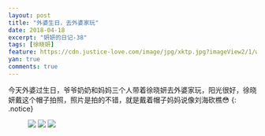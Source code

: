 ```yaml
---
layout: post
title: "外婆生日，去外婆家玩"
date: 2018-04-18
excerpt: "妍妍的日记-38"
tags: [徐晓妍]
feature: https://cdn.justice-love.com/image/jpg/xktp.jpg?imageView2/1/w/1200/h/500
yan: true
comments: true
---
```

今天外婆过生日，爷爷奶奶和妈妈三个人带着徐晓妍去外婆家玩，阳光很好，徐晓妍戴这个帽子拍照，照片是拍的不错，就是戴着帽子妈妈说像刘海砍樵😳
{: .notice}
<figure>
    <img src="{{ site.staticUrl }}/yanyan/image/waipozhushou1.jpeg" />
    <img src="{{ site.staticUrl }}/yanyan/image/waipozhushou2.jpeg" />
    <img src="{{ site.staticUrl }}/yanyan/image/waipozhushou3.jpeg" />
</figure>

